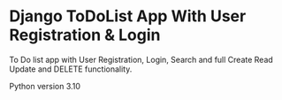 # Django ToDoList App With User Registration & Login
To Do list app with User Registration, Login, Search and full Create Read Update and DELETE functionality.

Python version 3.10
